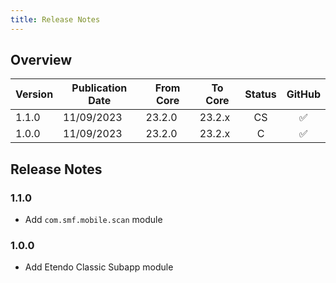 ```yaml
---
title: Release Notes
---
```

## Overview

| Version | Publication Date | From Core | To Core| Status | GitHub|
| --- | --- | --- | --- | :---: | :---: |
| 1.1.0 | 11/09/2023 | 23.2.0 | 23.2.x | CS  | :white_check_mark:|
| 1.0.0 | 11/09/2023 | 23.2.0 | 23.2.x | C   | :white_check_mark:|

## Release Notes

### 1.1.0
- Add  `com.smf.mobile.scan` module
### 1.0.0
- Add Etendo Classic Subapp module